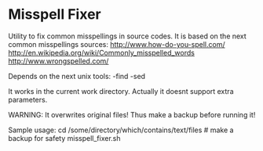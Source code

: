 Misspell Fixer
==============

Utility to fix common misspellings in source codes.
It is based on the next common misspellings sources:
	http://www.how-do-you-spell.com/
	http://en.wikipedia.org/wiki/Commonly_misspelled_words
	http://www.wrongspelled.com/

Depends on the next unix tools:
-find
-sed

It works in the current work directory.
Actually it doesnt support extra parameters.

WARNING: It overwrites original files! Thus make a backup before running it!

Sample usage:
	cd /some/directory/which/contains/text/files
	# make a backup for safety
	misspell_fixer.sh

